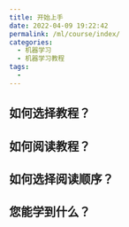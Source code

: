 ```yaml
---
title: 开始上手
date: 2022-04-09 19:22:42
permalink: /ml/course/index/
categories:
  - 机器学习
  - 机器学习教程
tags:
  -
---
```

## 如何选择教程？

## 如何阅读教程？

## 如何选择阅读顺序？

## 您能学到什么？
